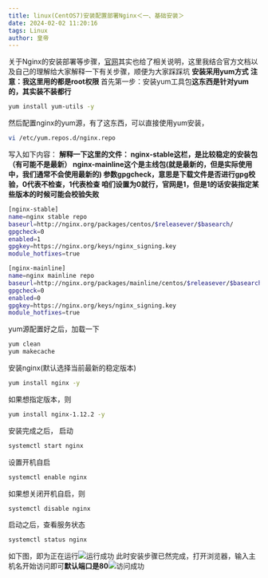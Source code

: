 ```yaml
---
title: linux(CentOS7)安装配置部署Nginx＜一、基础安装＞
date: 2024-02-02 11:20:16
tags: Linux
author: 皇帝
---
```


关于Nginx的安装部署等步骤，[官网](http://nginx.org/en/linux_packages.html#dynmodules)其实也给了相关说明，这里我结合官方文档以及自己的理解给大家解释一下有关步骤，顺便为大家踩踩坑
**安装采用yum方式**
**注意：我这里用的都是root权限**
首先第一步：安装yum工具包**这东西是针对yum的，其实装不装都行**

```bash
yum install yum-utils -y
```
然后配置nginx的yum源，有了这东西，可以直接使用yum安装，

```bash
vi /etc/yum.repos.d/nginx.repo
```
写入如下内容：
**解释一下这里的文件：
nginx-stable这栏，是比较稳定的安装包（有可能不是最新）
nginx-mainline这个是主线包(就是最新的，但是实际使用中，我们通常不会使用最新的)
参数gpgcheck，意思是下载文件是否进⾏gpg校验，0代表不检查，1代表检查
咱们设置为0就行，官网是1，但是1的话安装指定某些版本的时候可能会校验失败**
```bash
[nginx-stable]
name=nginx stable repo
baseurl=http://nginx.org/packages/centos/$releasever/$basearch/
gpgcheck=0
enabled=1
gpgkey=https://nginx.org/keys/nginx_signing.key
module_hotfixes=true

[nginx-mainline]
name=nginx mainline repo
baseurl=http://nginx.org/packages/mainline/centos/$releasever/$basearch/
gpgcheck=0
enabled=0
gpgkey=https://nginx.org/keys/nginx_signing.key
module_hotfixes=true
```
yum源配置好之后，加载一下

```bash
yum clean
yum makecache
```
安装nginx(默认选择当前最新的稳定版本)

```bash
yum install nginx -y
```
如果想指定版本，则

```bash
yum install nginx-1.12.2 -y
```
安装完成之后，
启动

```bash
systemctl start nginx
```
设置开机自启

```bash
systemctl enable nginx
```
如果想关闭开机自启，则

```bash
systemctl disable nginx
```
启动之后，查看服务状态

```bash
systemctl status nginx
```
如下图，即为正在运行![运行成功](https://img-blog.csdnimg.cn/2fa43ebfc8914cf5b1988731e90630fa.png)
此时安装步骤已然完成，打开浏览器，输入主机名开始访问即可**默认端口是80**![访问成功](https://img-blog.csdnimg.cn/e8cd2b26558c4b4391d44cc7e7c0cf9c.png)

